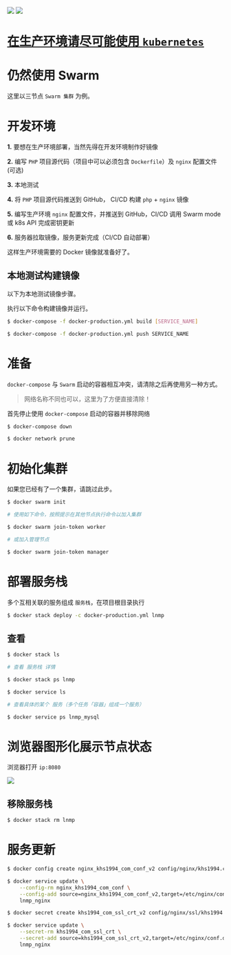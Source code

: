 
[![](https://img.shields.io/badge/AD-%E8%85%BE%E8%AE%AF%E4%BA%91%E5%AE%B9%E5%99%A8%E6%9C%8D%E5%8A%A1-blue.svg)](https://cloud.tencent.com/redirect.php?redirect=10058&cps_key=3a5255852d5db99dcd5da4c72f05df61) [![](https://img.shields.io/badge/Support-%E8%85%BE%E8%AE%AF%E4%BA%91%E8%87%AA%E5%AA%92%E4%BD%93-brightgreen.svg)](https://cloud.tencent.com/developer/support-plan?invite_code=13vokmlse8afh)


# [在生产环境请尽可能使用 `kubernetes`](../kubernetes)

# 仍然使用 Swarm

这里以三节点 `Swarm 集群` 为例。

# 开发环境

**1.** 要想在生产环境部署，当然先得在开发环境制作好镜像

**2.** 编写 `PHP` 项目源代码（项目中可以必须包含 `Dockerfile`）及 `nginx` 配置文件(可选)

**3.** 本地测试

**4.** 将 `PHP` 项目源代码推送到 GitHub， CI/CD 构建 `php` + `nginx` 镜像

**5.** 编写生产环境 `nginx` 配置文件，并推送到 GitHub，CI/CD 调用 Swarm mode 或 k8s API 完成密钥更新

**6.** 服务器拉取镜像，服务更新完成（CI/CD 自动部署）

这样生产环境需要的 Docker 镜像就准备好了。

## 本地测试构建镜像

以下为本地测试镜像步骤。

执行以下命令构建镜像并运行。

```bash
$ docker-compose -f docker-production.yml build [SERVICE_NAME]

$ docker-compose -f docker-production.yml push SERVICE_NAME
```

# 准备

`docker-compose` 与 `Swarm` 启动的容器相互冲突，请清除之后再使用另一种方式。

>网络名称不同也可以，这里为了方便直接清除！

首先停止使用 `docker-compose` 启动的容器并移除网络

```bash
$ docker-compose down

$ docker network prune
```

# 初始化集群

如果您已经有了一个集群，请跳过此步。

```bash
$ docker swarm init

# 使用如下命令，按照提示在其他节点执行命令以加入集群

$ docker swarm join-token worker

# 或加入管理节点

$ docker swarm join-token manager
```

# 部署服务栈

多个互相关联的服务组成 `服务栈`，在项目根目录执行

```bash
$ docker stack deploy -c docker-production.yml lnmp
```

## 查看

```bash
$ docker stack ls

# 查看 服务栈 详情

$ docker stack ps lnmp

$ docker service ls

# 查看具体的某个 服务（多个任务「容器」组成一个服务）

$ docker service ps lnmp_mysql
```

# 浏览器图形化展示节点状态

浏览器打开 `ip:8080`

![](../img/docker-swarm-three.png)

## 移除服务栈

```bash
$ docker stack rm lnmp
```

# 服务更新

```bash
$ docker config create nginx_khs1994_com_conf_v2 config/nginx/khs1994.com.conf

$ docker service update \
    --config-rm nginx_khs1994_com_conf \
    --config-add source=nginx_khs1994_com_conf_v2,target=/etc/nginx/conf.d/khs1994.com.conf \
    lnmp_nginx

$ docker secret create khs1994_com_ssl_crt_v2 config/nginx/ssl/khs1994.com.crt

$ docker service update \
    --secret-rm khs1994_com_ssl_crt \
    --secret-add source=khs1994_com_ssl_crt_v2,target=/etc/nginx/conf.d/ssl/khs1994.com.crt \
    lnmp_nginx
```

